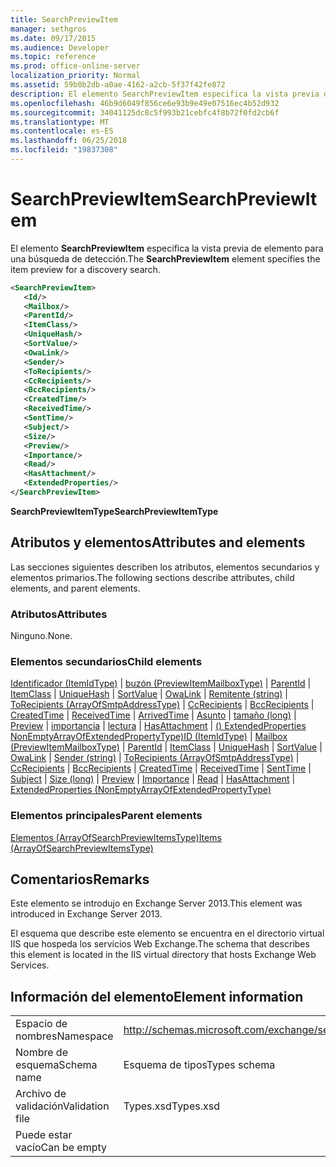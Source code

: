 ```yaml
---
title: SearchPreviewItem
manager: sethgros
ms.date: 09/17/2015
ms.audience: Developer
ms.topic: reference
ms.prod: office-online-server
localization_priority: Normal
ms.assetid: 59b0b2db-a0ae-4162-a2cb-5f37f42fe872
description: El elemento SearchPreviewItem especifica la vista previa de elemento para una búsqueda de detección.
ms.openlocfilehash: 46b9d6049f856ce6e93b9e49e07516ec4b52d932
ms.sourcegitcommit: 34041125dc8c5f993b21cebfc4f8b72f0fd2cb6f
ms.translationtype: MT
ms.contentlocale: es-ES
ms.lasthandoff: 06/25/2018
ms.locfileid: "19837308"
---
```

# <a name="searchpreviewitem"></a><span data-ttu-id="3dd85-103">SearchPreviewItem</span><span class="sxs-lookup"><span data-stu-id="3dd85-103">SearchPreviewItem</span></span>

<span data-ttu-id="3dd85-104">El elemento **SearchPreviewItem** especifica la vista previa de elemento para una búsqueda de detección.</span><span class="sxs-lookup"><span data-stu-id="3dd85-104">The **SearchPreviewItem** element specifies the item preview for a discovery search.</span></span> 
  
```XML
<SearchPreviewItem>
   <Id/>
   <Mailbox/>
   <ParentId/>
   <ItemClass/>
   <UniqueHash/>
   <SortValue/>
   <OwaLink/>
   <Sender/>
   <ToRecipients/>
   <CcRecipients/>
   <BccRecipients/>
   <CreatedTime/>
   <ReceivedTime/>
   <SentTime/>
   <Subject/>
   <Size/>
   <Preview/>
   <Importance/>
   <Read/>
   <HasAttachment/>
   <ExtendedProperties/>
</SearchPreviewItem>
```

 <span data-ttu-id="3dd85-105">**SearchPreviewItemType**</span><span class="sxs-lookup"><span data-stu-id="3dd85-105">**SearchPreviewItemType**</span></span>
## <a name="attributes-and-elements"></a><span data-ttu-id="3dd85-106">Atributos y elementos</span><span class="sxs-lookup"><span data-stu-id="3dd85-106">Attributes and elements</span></span>

<span data-ttu-id="3dd85-107">Las secciones siguientes describen los atributos, elementos secundarios y elementos primarios.</span><span class="sxs-lookup"><span data-stu-id="3dd85-107">The following sections describe attributes, child elements, and parent elements.</span></span>
  
### <a name="attributes"></a><span data-ttu-id="3dd85-108">Atributos</span><span class="sxs-lookup"><span data-stu-id="3dd85-108">Attributes</span></span>

<span data-ttu-id="3dd85-109">Ninguno.</span><span class="sxs-lookup"><span data-stu-id="3dd85-109">None.</span></span>
  
### <a name="child-elements"></a><span data-ttu-id="3dd85-110">Elementos secundarios</span><span class="sxs-lookup"><span data-stu-id="3dd85-110">Child elements</span></span>

<span data-ttu-id="3dd85-111">[Identificador (ItemIdType)](id-itemidtype.md) | [buzón (PreviewItemMailboxType)](mailbox-previewitemmailboxtype.md) | [ParentId](parentid.md) | [ItemClass](itemclass.md) | [UniqueHash](uniquehash.md) | [SortValue](sortvalue.md) | [OwaLink](owalink.md)  |  [ Remitente (string)](sender-string.md) | [ToRecipients (ArrayOfSmtpAddressType)](torecipients-arrayofsmtpaddresstype.md) | [CcRecipients](ccrecipients.md) | [BccRecipients](bccrecipients.md) | [CreatedTime](createdtime.md) | [ReceivedTime](receivedtime.md)  |  [ArrivedTime](senttime.md)  |  [Asunto](subject.md) | [tamaño (long)](size-long.md) | [Preview](preview-ex15websvcsotherref.md) | [importancia](importance.md) | [lectura](read.md) | [HasAttachment](hasattachment.md) | [() ExtendedProperties NonEmptyArrayOfExtendedPropertyType)](extendedproperties-nonemptyarrayofextendedpropertytype.md)</span><span class="sxs-lookup"><span data-stu-id="3dd85-111">[ID (ItemIdType)](id-itemidtype.md) | [Mailbox (PreviewItemMailboxType)](mailbox-previewitemmailboxtype.md) | [ParentId](parentid.md) | [ItemClass](itemclass.md) | [UniqueHash](uniquehash.md) | [SortValue](sortvalue.md) | [OwaLink](owalink.md) | [Sender (string)](sender-string.md) | [ToRecipients (ArrayOfSmtpAddressType)](torecipients-arrayofsmtpaddresstype.md) | [CcRecipients](ccrecipients.md) | [BccRecipients](bccrecipients.md) | [CreatedTime](createdtime.md) | [ReceivedTime](receivedtime.md) | [SentTime](senttime.md) | [Subject](subject.md) | [Size (long)](size-long.md) | [Preview](preview-ex15websvcsotherref.md) | [Importance](importance.md) | [Read](read.md) | [HasAttachment](hasattachment.md) | [ExtendedProperties (NonEmptyArrayOfExtendedPropertyType)](extendedproperties-nonemptyarrayofextendedpropertytype.md)</span></span>
  
### <a name="parent-elements"></a><span data-ttu-id="3dd85-112">Elementos principales</span><span class="sxs-lookup"><span data-stu-id="3dd85-112">Parent elements</span></span>

[<span data-ttu-id="3dd85-113">Elementos (ArrayOfSearchPreviewItemsType)</span><span class="sxs-lookup"><span data-stu-id="3dd85-113">Items (ArrayOfSearchPreviewItemsType)</span></span>](items-arrayofsearchpreviewitemstype.md)
  
## <a name="remarks"></a><span data-ttu-id="3dd85-114">Comentarios</span><span class="sxs-lookup"><span data-stu-id="3dd85-114">Remarks</span></span>

<span data-ttu-id="3dd85-115">Este elemento se introdujo en Exchange Server 2013.</span><span class="sxs-lookup"><span data-stu-id="3dd85-115">This element was introduced in Exchange Server 2013.</span></span>
  
<span data-ttu-id="3dd85-116">El esquema que describe este elemento se encuentra en el directorio virtual IIS que hospeda los servicios Web Exchange.</span><span class="sxs-lookup"><span data-stu-id="3dd85-116">The schema that describes this element is located in the IIS virtual directory that hosts Exchange Web Services.</span></span>
  
## <a name="element-information"></a><span data-ttu-id="3dd85-117">Información del elemento</span><span class="sxs-lookup"><span data-stu-id="3dd85-117">Element information</span></span>

|||
|:-----|:-----|
|<span data-ttu-id="3dd85-118">Espacio de nombres</span><span class="sxs-lookup"><span data-stu-id="3dd85-118">Namespace</span></span>  <br/> |http://schemas.microsoft.com/exchange/services/2006/types  <br/> |
|<span data-ttu-id="3dd85-119">Nombre de esquema</span><span class="sxs-lookup"><span data-stu-id="3dd85-119">Schema name</span></span>  <br/> |<span data-ttu-id="3dd85-120">Esquema de tipos</span><span class="sxs-lookup"><span data-stu-id="3dd85-120">Types schema</span></span>  <br/> |
|<span data-ttu-id="3dd85-121">Archivo de validación</span><span class="sxs-lookup"><span data-stu-id="3dd85-121">Validation file</span></span>  <br/> |<span data-ttu-id="3dd85-122">Types.xsd</span><span class="sxs-lookup"><span data-stu-id="3dd85-122">Types.xsd</span></span>  <br/> |
|<span data-ttu-id="3dd85-123">Puede estar vacío</span><span class="sxs-lookup"><span data-stu-id="3dd85-123">Can be empty</span></span>  <br/> ||
   

